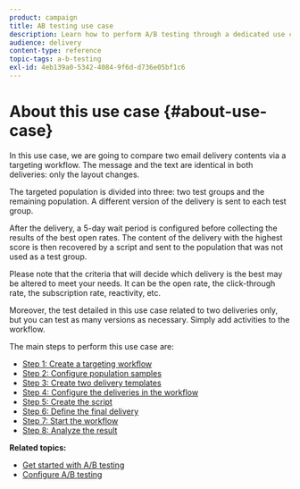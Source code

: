 ```yaml
---
product: campaign
title: AB testing use case
description: Learn how to perform A/B testing through a dedicated use case.
audience: delivery
content-type: reference
topic-tags: a-b-testing
exl-id: 4eb139a0-5342-4084-9f6d-d736e05bf1c6
---
```

# About this use case {#about-use-case}

In this use case, we are going to compare two email delivery contents via a targeting workflow. The message and the text are identical in both deliveries: only the layout changes.

The targeted population is divided into three: two test groups and the remaining population. A different version of the delivery is sent to each test group.

After the delivery, a 5-day wait period is configured before collecting the results of the best open rates. The content of the delivery with the highest score is then recovered by a script and sent to the population that was not used as a test group.

Please note that the criteria that will decide which delivery is the best may be altered to meet your needs. It can be the open rate, the click-through rate, the subscription rate, reactivity, etc.

Moreover, the test detailed in this use case related to two deliveries only, but you can test as many versions as necessary. Simply add activities to the workflow.

The main steps to perform this use case are:

* [Step 1: Create a targeting workflow](../../delivery/using/a-b-testing-uc-targeting-workflow.md)
* [Step 2: Configure population samples](../../delivery/using/a-b-testing-uc-population-samples.md)
* [Step 3: Create two delivery templates](../../delivery/using/a-b-testing-uc-delivery-templates.md)
* [Step 4: Configure the deliveries in the workflow](../../delivery/using/a-b-testing-uc-configuring-deliveries.md)
* [Step 5: Create the script](../../delivery/using/a-b-testing-uc-script.md)
* [Step 6: Define the final delivery](../../delivery/using/a-b-testing-uc-final-delivery.md)
* [Step 7: Start the workflow](../../delivery/using/a-b-testing-uc-start-workflow.md)
* [Step 8: Analyze the result](../../delivery/using/a-b-testing-uc-analyzing.md)

**Related topics:**

* [Get started with A/B testing](../../delivery/using/get-started-a-b-testing.md)
* [Configure A/B testing](../../delivery/using/configuring-a-b-testing.md)
